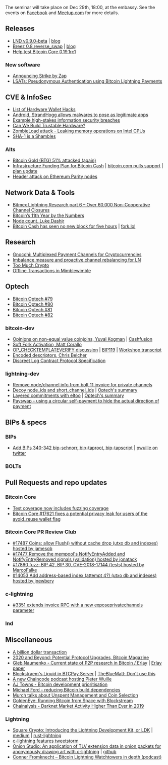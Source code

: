 The seminar will take place on Dec 29th, 18:00, at the embassy.
See the events on [Facebook](https://www.facebook.com/events/4023279627685983/)
and [Meetup.com](https://www.meetup.com/bitcoin-il/events/268212897)
for more details.

## Releases
- [LND v0.9.0-beta](https://github.com/lightningnetwork/lnd/releases/tag/v0.9.0-beta) | [blog](https://blog.lightning.engineering/announcement/2020/01/21/lnd-v0.9.html)
- [Breez 0.8.reverse_swap](https://github.com/breez/breezmobile/releases/tag/0.8.reverse_swap) | [blog](https://medium.com/breez-technology/reverse-submarine-swaps-another-step-towards-a-p2p-lightning-economy-bacb040fdca7)
- [Help test Bitcoin Core 0.19.1rc1](https://bitcoincore.org/bin/bitcoin-core-0.19.1/)

### New software
- [Announcing Strike by Zap](https://medium.com/@JimmyMow/announcing-strike-by-zap-4f578c7c8984)
- [LSATs: Pseudonymous Authentication using Bitcoin Lightning Payments](https://medium.com/tierion/lsats-pseudonymous-authentication-using-bitcoin-lightning-payments-459e209b4b36)

## CVE & InfoSec
- [List of Hardware Wallet Hacks](https://thecharlatan.github.io/List-Of-Hardware-Wallet-Hacks/)
- [Android, StrandHogg allows malwares to pose as legitimate apps](https://promon.co/security-news/strandhogg/)
- [Example high-stakes information security breaches](https://docs.google.com/document/d/1_smEDPWDVIaLuZ14Cm7KLHcWx4LkJ0DCTk8bcHjYy_Y/edit#heading=h.hqf76e8phc7g)
- [Can We Build Trustable Hardware?](https://www.bunniestudios.com/blog/?p=5706)
- [ZombieLoad attack - Leaking memory operations on Intel CPUs](https://media.ccc.de/v/36c3-10754-zombieload_attack)
- [SHA-1 is a Shambles](https://sha-mbles.github.io/)

### Alts
- [Bitcoin Gold (BTG) 51% attacked (again)](https://gist.github.com/metalicjames/71321570a105940529e709651d0a9765)
- [Infrastructure Funding Plan for Bitcoin Cash](https://medium.com/@jiangzhuoer/infrastructure-funding-plan-for-bitcoin-cash-131fdcd2412e) |
  [bitcoin.com pulls support](https://www.coindesk.com/roger-vers-mining-pool-pulls-support-for-bitcoin-cash-dev-fund-over-chain-split-threat) |
  [plan update](https://read.cash/@Jiang_Zhuoer_BTC.TOP_CEO/bch-miner-donation-plan-update-a45daad6)
- [Header attack on Ethereum Parity nodes](https://twitter.com/sdlerner/status/1211902701526749185)

## Network Data & Tools
- [Bitmex Lightning Research part 6 – Over 60,000 Non-Cooperative Channel Closures](https://blog.bitmex.com/lightning-network-part-6-over-60000-non-cooperative-channel-closures)
- [Bitcoin’s 11th Year by the Numbers](https://bitcoinmagazine.com/articles/happy-birthday-bitcoin-heres-a-look-at-bitcoins-11th-year-by-the-numbers)
- [Node count, Luke Dashjr](https://luke.dashjr.org/programs/bitcoin/files/charts/historical.html)
- [Bitcoin Cash has seen no new block for five hours](https://cointelegraph.com/news/bitcoin-cash-sees-no-blocks-for-5-hours-no-significant-backlog-due-to-low-usage) | [fork.lol](https://fork.lol/blocks/time)

## Research
- [Gnocchi: Multiplexed Payment Channels for Cryptocurrencies](https://www.semanticscholar.org/paper/Gnocchi-%3A-A-Multiplexed-Payment-Channel-Scheme-Pan-Tang/cbe604014e5cc5e6a7c340b549a21aeebdb32185)
- [Imbalance measure and proactive channel rebalancing for LN](https://arxiv.org/abs/1912.09555)
- [Too Much Crypto](https://eprint.iacr.org/2019/1492)
- [Offline Transactions in Mimblewimble](https://gist.github.com/DavidBurkett/32e33835b03f9101666690b7d6185203)

## Optech
- [Bitcoin Optech #79](https://bitcoinops.org/en/newsletters/2020/01/08/)
- [Bitcoin Optech #80](https://bitcoinops.org/en/newsletters/2020/01/15/)
- [Bitcoin Optech #81](https://bitcoinops.org/en/newsletters/2020/01/22/)
- [Bitcoin Optech #82](https://bitcoinops.org/en/newsletters/2020/01/29/)

### bitcoin-dev
- [Opinions on non-equal value coinjoins, Yuval Kogman](https://lists.linuxfoundation.org/pipermail/bitcoin-dev/2019-December/017541.html) | [Cashfusion](https://bitcoinmagazine.com/articles/)
- [Soft Fork Activation, Matt Corallo](https://lists.linuxfoundation.org/pipermail/bitcoin-dev/2020-January/017547.html)
- [OP_CHECKTEMPLATEVERIFY discussion](https://bitcointalk.org/index.php?topic=5220520.msg53710072) | [BIP119](https://github.com/bitcoin/bips/blob/0042dec548f8c819df7ea48fdeec78af21974384/bip-0119.mediawiki) | [Workshop transcript](https://diyhpl.us/wiki/transcripts/ctv-bip-review-workshop/)
- [Encoded descriptors, Chris Belcher](https://lists.linuxfoundation.org/pipermail/bitcoin-dev/2019-December/017529.html)
- [Discreet Log Contract Protocol Specification](https://lists.linuxfoundation.org/pipermail/bitcoin-dev/2020-January/017563.html)

### lightning-dev
- [Remove node/channel info from bolt 11 invoice for private channels](https://lists.linuxfoundation.org/pipermail/lightning-dev/2020-January/002435.html)
- [Decoy node_ids and short_channel_ids](https://lists.linuxfoundation.org/pipermail/lightning-dev/2020-January/002435.html) | [Optech's summary](https://bitcoinops.org/en/newsletters/2020/01/29/#breaking-the-link-between-utxos-and-unannounced-channels)
- [Layered commitments with eltoo](https://lists.linuxfoundation.org/pipermail/lightning-dev/2020-January/002448.html) | [Optech's summary](https://bitcoinops.org/en/newsletters/2020/01/29/#layered-commitments-with-eltoo)
- [Payswap - using a circular self-payment to hide the actual direction of payment](https://lists.linuxfoundation.org/pipermail/bitcoin-dev/2020-January/017595.html)

## BIPs & specs

### BIPs
- [Add BIPs 340-342 bip-schnorr, bip-taproot, bip-tapscript](https://github.com/bitcoin/bips/pull/876) | [pwuille on twitter](https://twitter.com/pwuille/status/1220502956023283718)

### BOLTs


## Pull Requests and repo updates

### Bitcoin Core
- [Test coverage now includes fuzzing coverage](https://twitter.com/MarcoFalke/status/1203174783300620288)
- [Bitcoin Core #17621 fixes a potential privacy leak for users of the avoid_reuse wallet flag](https://github.com/bitcoin/bitcoin/pull/17621)


### Bitcoin Core PR Review Club
- [#17487 Coins: allow Flush() without cache drop (utxo db and indexes) hosted by jamesob](https://bitcoincore.reviews/17487.html)
- [#17477 Remove the mempool's NotifyEntryAdded and NotifyEntryRemoved signals (validation) hosted by jonatack](https://bitcoincore.reviews/17477.html)
- [#17860 fuzz: BIP 42, BIP 30, CVE-2018-17144 (tests) hosted by MarcoFalke](https://bitcoincore.reviews/17860.html)
- [#14053 Add address-based index (attempt 4?) (utxo db and indexes) hosted by jnewbery](https://bitcoincore.reviews/14053.html)

### c-lightning
- [#3351 extends invoice RPC with a new exposeprivatechannels parameter](https://github.com/ElementsProject/lightning/issues/3351)

### lnd


## Miscellaneous
- [A billion dollar transaction](https://twitter.com/lukechilds/status/1217155754668331009)
- [2020 and Beyond: Potential Protocol Upgrades, Bitcoin Magazine](https://bitcoinmagazine.com/articles/2020-and-beyond-bitcoins-potential-protocol-upgrades)
- [Gleb Naumenko - Current state of P2P research in Bitcoin / Erlay](https://www.youtube.com/watch?v=ZUWs00Anpaw) | [Erlay paper](https://arxiv.org/abs/1905.10518)
- [Blockstraem's Liquid in BTCPay Server](https://twitter.com/Blockstream/status/1217543901709553672) | [TheBlueMatt: Don't use this](https://twitter.com/TheBlueMatt/status/1217910311774302208?s=19)
- [A new Chaincode podcast hosting Pieter Wuille](https://podcast.chaincode.com/)
- [AJ Towns - Bitcoin development prioritisation](http://www.erisian.com.au/wordpress/2020/01/07/bitcoiner-maximalism)
- [Michael Ford - reducing Bitcoin build dependencies](https://blog.bitmex.com/build-systems-security-bitcoin-is-improving/)
- [Murch talks about Unspent Management and Coin Selection](https://www.youtube.com/watch?v=hrlNN3BSB6w)
- [GoldenEye: Running Bitcoin from Space with Blockstream](https://www.alexanderjsingleton.com/goldeneye-running-bitcoin-from-space-with-blockstream/)
- [Chainalysis - Darknet Market Activity Higher Than Ever in 2019](https://blog.chainalysis.com/reports/darknet-markets-cryptocurrency-2019)

### Lightning
- [Square Crypto: Introducing the Lightning Development Kit, or LDK](https://twitter.com/sqcrypto/status/1219669471369089024?s=19) | [medium](https://medium.com/@squarecrypto/what-were-building-lightning-development-kit-1ed58b0cab06) | [rust-lightning](https://github.com/rust-bitcoin/rust-lightning)
- [c-lightning features tweetstorm](https://twitter.com/clightningcomit/status/1212810910731063297)
- [Onion Studio: An application of TLV extension data in onion packets for anonymously drawing art with c-lightning](https://onion.studio) | [github](https://github.com/jarret/onionstudio)
- [Conner Fromknecht – Bitcoin Lightning Watchtowers in depth (podcast)](https://stephanlivera.com/episode/83/)
